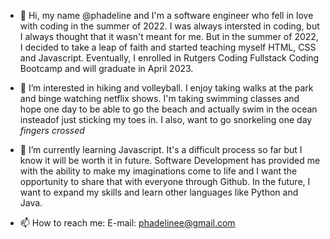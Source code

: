 - 👋 Hi, my name @phadeline and I'm a software engineer who fell in love with coding in the summer of 2022. I was always intersted in coding, but I 
always thought that it wasn't meant for me. But in the summer of 2022, I decided to take a leap of faith and started teaching myself HTML, CSS and 
Javascript. Eventually, I enrolled in Rutgers Coding Fullstack Coding Bootcamp and will graduate in April 2023. 

- 👀 I’m interested in hiking and volleyball. I enjoy taking walks at the park and binge watching netflix shows. I'm taking swimming classes and 
hope one day to be able to go the beach and actually swim in the ocean insteadof just sticking my toes in. I also, want to go snorkeling 
one day *fingers crossed*
 
- 🌱 I’m currently learning Javascript. It's a difficult process so far but I know it will be worth it in future. Software Development 
has provided me with the ability to make my imaginations come to life and I want the opportunity to share that with everyone through Github. In the 
future, I want to expand my skills and learn other languages like Python and Java.


- 📫 How to reach me: E-mail: phadelinee@gmail.com

<!---
phadeline/phadeline is a ✨ special ✨ repository because its `README.md` (this file) appears on your GitHub profile.
You can click the Preview link to take a look at your changes.
--->
